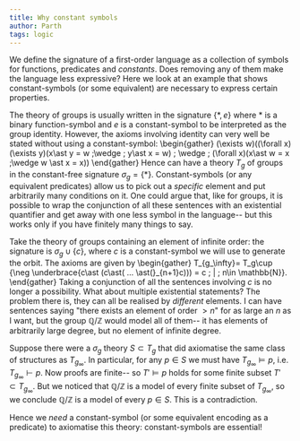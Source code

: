 ```yaml
---
title: Why constant symbols
author: Parth
tags: logic
---
```

We define the signature of a first-order language as a collection of symbols for functions, predicates and _constants_. Does removing any of them make the language less expressive? Here we look at an example that shows constant-symbols (or some equivalent) are necessary to express certain properties.
<!--more-->

The theory of groups is usually written in the signature $\{\ast,e\}$ where $\ast$ is a binary function-symbol and $e$ is a constant-symbol to be interpreted as the group identity. However, the axioms involving identity can very well be stated without using a constant-symbol:
\begin{gather}
(\exists w)((\forall x)(\exists y)(x\ast y = w \;\wedge \; y\ast x = w) \; \wedge \; (\forall x)(x\ast w = x \;\wedge w \ast x = x))
\end{gather}
 Hence can have a theory $T_g$ of groups in the constant-free signature $\sigma_g=\{\ast\}$.  Constant-symbols (or any equivalent predicates) allow us to pick out a _specific_ element and put arbitrarily many conditions on it. One could argue that, like for groups, it is possible to wrap the conjunction of all these sentences with an existential quantifier and get away with one less symbol in the language-- but this works only if you have finitely many things to say. 

Take the theory of groups containing an element of infinite order: the signature is $\sigma_g\cup\{ c \}$, where $c$ is a constant-symbol we will use to generate the orbit. The axioms are given by
\begin{gather}
T_{g_\infty}= T_g\cup \{\neg \underbrace{c\ast (c\ast( ... \ast(}_{n+1}c))) = c \; | \; n\in \mathbb{N}\}.
\end{gather}
Taking a conjunction of all the sentences involving $c$ is no longer a possibility. What about multiple existential statements? The problem there is, they can all be realised by _different_ elements. I can have sentences saying "there exists an element of order $>n$" for as large an $n$ as I want, but the group $\mathbb{Q}/\mathbb{Z}$ would model all of them-- it has elements of arbitrarily large degree, but no element of infinite degree. 

Suppose there were a $\sigma_g$ theory $S\subset T_g$ that did axiomatise the same class of structures as $T_{g_\infty}$. In particular, for any $p\in S$ we must have $T_{g_\infty}\vDash p$, i.e. $T_{g_\infty}\vdash p$. Now proofs are finite-- so $T'\vDash p$ holds for some finite subset $T'\subset T_{g_\infty}$. But we noticed that $\mathbb{Q}/\mathbb{Z}$ is a model of every finite subset of $T_{g_\infty}$, so we conclude $\mathbb{Q}/\mathbb{Z}$ is a model of every $p\in S$. This is a contradiction.

Hence we _need_ a constant-symbol (or some equivalent encoding as a predicate) to axiomatise this theory: constant-symbols are essential!

